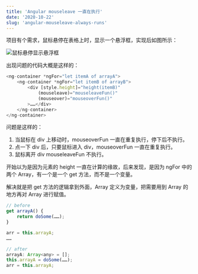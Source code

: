 ```yaml
---
title: 'Angular mouseleave 一直在执行'
date: '2020-10-22'
slug: 'angular-mouseleave-always-runs'
---
```


项目有个需求，鼠标悬停在表格上时，显示一个悬浮框，实现后如图所示：

![鼠标悬停显示悬浮框](https://lipk.oss-ap-southeast-1.aliyuncs.com/images/angular-mouseleave-always-runs.jpg)

出现问题的代码大概是这样的：

```javascript
<ng-container *ngFor="let itemA of arrayA">
    <ng-container *ngFor="let itemB of arrayB">
        <div [style.height]="height(itemB)"
            (mouseleave)="mouseleaveFun()"
            (mouseover)="mouseoverFun()"
        >……</div>
    </ng-container>
</ng-container>
```

问题是这样的：

1. 当鼠标在 div 上移动时，mouseoverFun 一直在重复执行，停下后不执行。
2. 点一下 div 后，只要鼠标进入 div，mouseoverFun 一直在重复执行。
3. 鼠标离开 div mouseleaveFun 不执行。

开始以为是因为元素的 height 一直在计算的缘故，后来发现，是因为 ngFor 中的两个 Array，有一个是一个 get 方法，而不是一个变量。

解决就是把 get 方法的逻辑拿到外面，Array 定义为变量，把需要用到 Array 的地方再对 Array 进行赋值。

```javascript
// before
get arrayA() {
    return doSome(……);
}

arr = this.arrayA;
……

// after
arrayA: Array<any> = [];
this.arrayA = doSome(……);
arr = this.arrayA;

```
